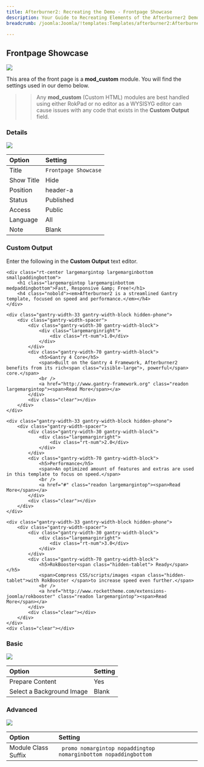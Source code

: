 ```yaml
---
title: Afterburner2: Recreating the Demo - Frontpage Showcase
description: Your Guide to Recreating Elements of the Afterburner2 Demo for Joomla
breadcrumb: /joomla:Joomla/!templates:Templates/afterburner2:Afterburner2

---
```


Frontpage Showcase
-----

![][demo]

This area of the front page is a **mod_custom** module. You will find the settings used in our demo below.

>> Any **mod_custom** (Custom HTML) modules are best handled using either RokPad or no editor as a WYSISYG editor can cause issues with any code that exists in the **Custom Output** field.

### Details
![][demo2]

| Option     | Setting              |  
| :--------- | :------------------- |  
| Title      | `Frontpage Showcase` |  
| Show Title | Hide                 |  
| Position   | header-a             |  
| Status     | Published            |  
| Access     | Public               |  
| Language   | All                  |  
| Note       | Blank                |  

### Custom Output
Enter the following in the **Custom Output** text editor.

~~~
<div class="rt-center largemargintop largemarginbottom smallpaddingbottom">
	<h1 class="largemargintop largemarginbottom medpaddingbottom">Fast, Responsive &amp; Free!</h1>
	<h4 class="nobold"><em>Afterburner2 is a streamlined Gantry template, focused on speed and performance.</em></h4>
</div>	    

<div class="gantry-width-33 gantry-width-block hidden-phone">
    <div class="gantry-width-spacer">
		<div class="gantry-width-30 gantry-width-block">        
			<div class="largemarginright">
				<div class="rt-num">1.0</div>
			</div>				
	 	</div>   
		<div class="gantry-width-70 gantry-width-block">
        	<h5>Gantry 4 Core</h5>
			<span>Built on the Gantry 4 Framework, Afterburner2 benefits from its rich<span class="visible-large">, powerful</span> core.</span>
			<br />
        	<a href="http://www.gantry-framework.org" class="readon largemargintop"><span>Read More</span></a>
		</div>
		<div class="clear"></div>
    </div>
</div>

<div class="gantry-width-33 gantry-width-block hidden-phone">
    <div class="gantry-width-spacer">
		<div class="gantry-width-30 gantry-width-block">        
			<div class="largemarginright">
				<div class="rt-num">2.0</div>
			</div>				
	 	</div>   
		<div class="gantry-width-70 gantry-width-block">
        	<h5>Performance</h5>  
			<span>An optimized amount of features and extras are used in this template to focus on speed.</span>
			<br />
        	<a href="#" class="readon largemargintop"><span>Read More</span></a>
		</div>
		<div class="clear"></div>
    </div>
</div>

<div class="gantry-width-33 gantry-width-block hidden-phone">
    <div class="gantry-width-spacer">
		<div class="gantry-width-30 gantry-width-block">        
			<div class="largemarginright">
				<div class="rt-num">3.0</div>
			</div>				
	 	</div>   
		<div class="gantry-width-70 gantry-width-block">
        	<h5>RokBooster<span class="hidden-tablet"> Ready</span></h5>  
			<span>Compress CSS/scripts/images <span class="hidden-tablet">with RokBooster </span>to increase speed even further.</span>
			<br />
        	<a href="http://www.rockettheme.com/extensions-joomla/rokbooster" class="readon largemargintop"><span>Read More</span></a>
		</div>
		<div class="clear"></div>
    </div>
</div>
<div class="clear"></div>
~~~

### Basic
![][demo3]

| Option                    | Setting |  
| :------------------------ | :------ |  
| Prepare Content           | Yes     |  
| Select a Background Image | Blank   |

### Advanced
![][demo4]

| Option              | Setting                                                          |  
| :------------------ | :--------------------------------------------------------------- |  
| Module Class Suffix | ` promo nomargintop nopaddingtop nomarginbottom nopaddingbottom` |  

[demo]: assets/demo_1.jpeg
[demo2]: assets/showcase_1.jpeg
[demo3]: assets/showcase_2.jpeg
[demo4]: assets/showcase_3.jpeg